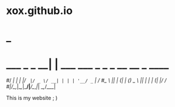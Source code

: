# xox.github.io
#               _                               
# ___ _   _  __| | ___  ___ _   _ _ __ __ _ ____
#/ __| | | |/ _` |/ _ \/ __| | | | '__/ _` |_  /
#\__ \ |_| | (_| | (_) \__ \ |_| | | | (_| |/ / 
#|___/\__,_|\__,_|\___/|___/\__,_|_|  \__,_/___|

This is my website ; )

